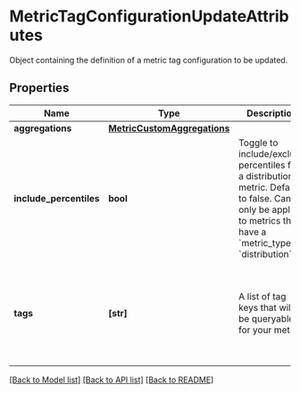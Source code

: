 # MetricTagConfigurationUpdateAttributes

Object containing the definition of a metric tag configuration to be updated.

## Properties

| Name                    | Type                                                        | Description                                                                                                                                                                         | Notes                                                                |
| ----------------------- | ----------------------------------------------------------- | ----------------------------------------------------------------------------------------------------------------------------------------------------------------------------------- | -------------------------------------------------------------------- |
| **aggregations**        | [**MetricCustomAggregations**](MetricCustomAggregations.md) |                                                                                                                                                                                     | [optional]                                                           |
| **include_percentiles** | **bool**                                                    | Toggle to include/exclude percentiles for a distribution metric. Defaults to false. Can only be applied to metrics that have a &#x60;metric_type&#x60; of &#x60;distribution&#x60;. | [optional] if omitted the server will use the default value of False |
| **tags**                | **[str]**                                                   | A list of tag keys that will be queryable for your metric.                                                                                                                          | [optional] if omitted the server will use the default value of []    |

[[Back to Model list]](README.md#documentation-for-models) [[Back to API list]](README.md#documentation-for-api-endpoints) [[Back to README]](README.md)
